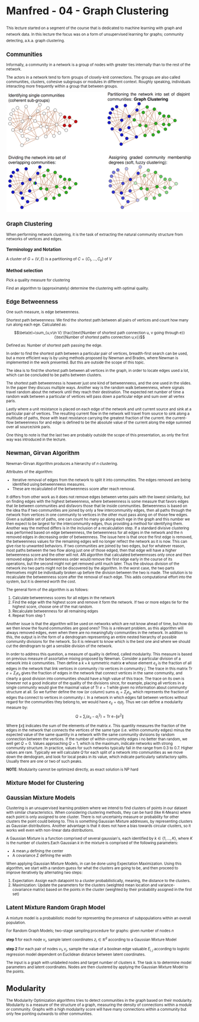 # Manfred - 04 - Graph Clustering
<font size="1">
This lecture started on a segment of the course that is dedicated to machine learning with graph and network data. In this lecture the focus was on a form of unsupervised learning for graphs; community detecting, a.k.a. graph clustering.

## Communities

Informally, a community in a network is a group of nodes with greater ties internally than to the rest of the network.

The actors in a network tend to form groups of closely-knit connections. The groups are also called communities, clusters, cohesive subgroups or modules in different context. Roughly speaking, individuals interacting more frequently within a group that between groups.

![](../attachments/Clipboard_2022-06-03-13-15-57.png)

## Graph Clustering

When performing network clustering, it is the task of extracting the natural community structure from networks of vertices and edges.

### Terminology and Notation

A cluster of $G=(V,E)$ is a partitioning of $C=\{ C_1, \dots, C_k \}$ of $V$

### Method selection

Pick a quality measure for clustering

Find an algorithm to (approximately) determine the clustering with optimal quality.

## Edge Betweenness

One such measure, is edge betweenness.

Shortest path betweenness: We find the shortest path between all pairs of vertices and count how many run along each ege. Calculated as:

$$\beta(e)=\sum_{u,v\in V} \frac{\text{Number of shortest path connection u, v going through e}}{\text{Number of shortest paths connection u,v}}$$

Defined as: Number of shortest path passing the edge.

In order to find the shortest path between a particular pair of vertices, breadth-first search can be used, but a more efficient way is by using methods proposed by Newman and Brades, where Newman is implemented in the work presented. But this are outside the scope of this topic.

The idea is to find the shortest path between all vertices in the graph, in order to locate edges used a lot, which can be concluded to be paths between clusters. 

The shortest path betweenness is however just one kind of betweenneess, and the one used in the slides. In the paper they discuss multiple ways. Another way is the random walk betweenness, where signals travel random about the network until they reach their destination. The expected net number of time a random walk between a particular of vertices will pass down a particular edge and sum over all vertex paris. 

Lastly where a unit resistance is placed on each edge of the network and unit current source and sink at a particular pair of vertices. The resulting current flow in the network will travel from source to sink along a multitude of paths, those with least resistance carrying the greatest fraction of the current. the current-flow betweenness for and edge is defined to be the absolute value of the current along the edge summed over all source/sink paris.

One thing to note is that the last two are probably outside the scope of this presentation, as only the first way was introduced in the lecture.

## Newman, Girvan Algorithm

Newman-Girvan Algorithm produces a hierarchy of $n$ clustering.

Attributes of the algorithm:
- Iterative removal of edges from the network to split it into communities. The edges removed are being identified using betweenneess measures.
- These are recalculated of the betweenness score after reach removal.

It differs from other work as it does not remove edges between vertex pairs with the lowest similarity, but on finding edges with the highest betweenness, where betweenness is some measure that favors edges that lie between communities and disfavors those that lie inside communities. Betweenness is based on the idea tha if two communities are joined by only a few intercommunitiy edges, then all paths through the network from vertices in one community to vertices in the other must pass along on of those few edges. Given a suitable set of paths, one can count ho many go along each ege in the graph and this number we then expect to be largest for the intercommunity edges, thus providing a method for identifying them.
Another way the method differs is in the inclusion of a recalculation step. If a standard divisive clustering was performed based on edge betweenness, the betweenness for all edges in the network and the n removed edges in decreasing order of betweenness. The issue here is that once the first edge is removed, the betweenness values for the remaining edges will no longer reflect the network as it is now. This can give rise to unwanted behaviors. If two communities are joined by two edges, but for whatever reason, most paths between the two flow along just one of those edged, then that edge will have a higher betweenness score and the other will not. AN algorithm that calculated betweennsses only once and then removed edges in the betweenness order would remove the first edge early in the course of its operations, but the second might not get removed until much later. Thus the obvious division of the network ino two parts might not be discovered by the algorithm. In the worst case, the two parts themselves might be individually broken up before the division between the two is made. The solution is to recalculate the betweenness score after the removal of each edge. This adds computational effort into the system, but it is deemed worth the cost.

The general form of the algorithm is as follows:
1. Calculate betweenness scores for all edges in the network
1. Find the edge with the highest score and remove it form the network. If two or more edges tie for the highest score, choose one of the mat random.
1. Recalculate betweenness for all remaining edges
1. Repeat from step 1

Another issue is that the algorithm will be used on networks which are not know ahead of time, but how do we then know the found communities are good ones? This is a relevant problem, as this algorithm will always removed edges, even when there are no meaningfully communities in the network. In addition to this, the output is in the form of a dendrogram representing an entire nested hierarchy of possible community divisions for the network. So it is relevant to know which is the best one and where we should cut the dendrogram to get a sensible division of the network.

In order to address this question, a measure of quality is defined, called modularity. This measure is based on previous measure of assortative mixing proposed by Newman. Consider a particular division of a network into $k$ communities. Then define a $k \times k$ symmetric matrix __e__ whose element $e_{ij}$ is the fraction of all edges in the network that link vertices in community $i$ to vertices in community $j$. The trace in this matrix Tr $e = \Sigma_i e_{ii}$ gives the fraction of edges in the network that connect vertices in the same community, and clearly a good division into communities should have a high value of this trace. The trace on its own is however not a good indicator of the quality of the divisions since, for example, placing all vertices in a single community would give the maximal value of Tr $e = 1$ while given no information about community structure at all. So we further define the row (or column) sums $a_i=\Sigma_j e_{ij}$, which represents the fraction of edges tha connect to vertices in community $i$. In a network in which edges fall between vertices without regard for the communities they belong to, we would have $e_{ij}=a_ia_j$. Thus we can define a modularity measure by:

$$Q=\sum_i (e_{ii}-a^2_i) = \text{Tr e}-\| e^2\|$$

Where $\| x \|$ indicates the sum of the elements of the matrix $x$. This quantity measures the fraction of the edges in the network that connects the vertices of the same type (i.e. within community edges) minus the expected value of the same quantity in a network with the same community divisions by random connection between the vertices. If the number of within-community edges i no better than random, we well get $Q=0$. Values approaching $Q=1$, which is the maximum, indicate networks with strong community structure. In practice, values for such networks typically fall in the range from $0.3$ to $0.7$. Higher values are rare. Typically  we will calculate $Q$ for each split of a network into communities as we move down the dendogram, and look for local peaks in its value, which indicate particularly satisfactory splits. Usually there are one or two of such peaks.

__NOTE__: Modularity cannot be optimized directly, as exact solution is NP hard

## Mixture Model for Clustering

## Gaussian Mixture Models

Clustering is an unsupervised learning problem where we intend to find clusters of points in our dataset with similar characteristics. When considering clustering methods, they can be hard (like K-Means) where each point is only assigned to one cluster. There is not uncertainty measure or probability for other clusters the point could belong to. This is something Gaussian Mixture addresses, by representing clusters as Gaussian distributions. Another advantage is that it does not have a bias towards circular clusters, so it works well even with non-linear data distributions.

A Gaussian Mixture is a function comprised of several gaussian's, each identified by $k \in \{1, \dots, K\}$, where $K$ is the number of clusters.Each Gaussian $k$ in the mixture is comprised of the following parameters:

- A mean $\mu$ defining the center
- A covariance $\Sigma$ defining the width

When applying Gaussian Mixture Models, in can be done using Expectation Maximization. Using this algorithm, we start with a random guess for what the clusters are going to be, and then proceed to improve iteratively by alternating two steps:

1. Expectation: Assign each datapoint to a cluster probabilistically, meaning, the distance to the clusters.
1. Maximization: Update the parameters for the clusters (weighted mean location and variance-covariance matrix) based on the points in the cluster (weighted by their probability assigned in the first set)

## Latent Mixture Random Graph Model

A mixture model is a probabilistic model for representing the presence of subpopulations within an overall population.

For Random Graph Models; two-stage sampling procedure for graphs: given number of nodes $n$

__step 1__ for each node $v_i$, sample latent coordinates $z_i \in \mathbb{R}^d$ according to a Gaussian Mixture Model

__step 2__ For each pair of nodes $v_1, v_j$, sample the value of a boolean edge valuable $E_{i,j}$ according to logistic regression model dependent on Euclidean distance between latent coordinates.

The input is a graph with unlabeled nodes and target number of clusters $k$. The task is to determine model parameters and latent coordinates. Nodes are then clustered by applying the Gaussian Mixture Model to the points.

# Modularity
The Modularity Optimization algorithms tries to detect communities in the graph based on their modularity. Modularity is a measure of the structure of a graph, measuring the density of connections within a module or community. Graphs with a high modularity score will have many connections within a community but only few pointing outwards to other communities.

</font>